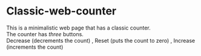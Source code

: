 # Classic-web-counter

This is a minimalistic web page that has a classic counter.<br>
The counter has <em>three</em> buttons. <br>
Decrease (decrements the count) , Reset (puts the count to zero) , Increase (increments the count)
